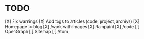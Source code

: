 # TODO

[X] Fix warnings
[X] Add tags to articles (code, project, archive)
[X] Homepage != blog
[X] /work with images
[X] Rampaint
[X] /code
[ ] OpenGraph
[ ] Sitemap
[ ] Atom
